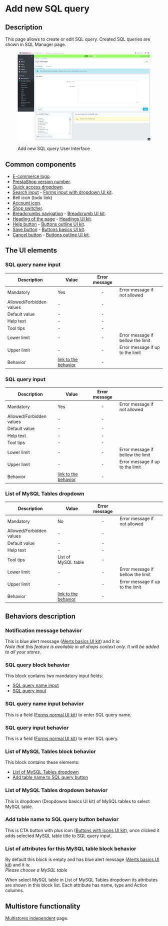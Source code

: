 # Add new SQL query

## Description

This page allows to create or edit SQL query. Created SQL queries are shown in SQL Manager page.

<figure><img src="../../../../../../../.gitbook/assets/image (39) (2).png" alt=""><figcaption><p>Add new SQL query User Interface</p></figcaption></figure>

## Common components <a href="#common-components" id="common-components"></a>

* [E-commerce logo](../../../../../common-components/back-office-header/prestashop-logo.md).
* [PrestaShop version number](../../../../../common-components/prestashop-version-number.md).
* [Quick access dropdown](../../../../../common-components/quick-access-dropdown.md).
* [Search input](../../../../../common-components/search-input-field.md) - [Forms input with dropdown UI kit](https://build.prestashop-project.org/prestashop-ui-kit/?path=/story/forms--input-with-dropdown).
* Bell icon (todo link)
* [Account icon](../../../../../common-components/account-icon.md).
* [Shop switcher](../../../../../common-components/shop-switcher.md).
* [Breadcrumbs navigation](../../../../../common-components/breadcrumbs.md) - [Breadcrumb UI kit](https://build.prestashop.com/prestashop-ui-kit/?path=/story/breadcrumb--breadcrumb).
* [Heading of the page](../../../../../common-components/heading-of-the-page.md) - [Headings UI ](https://build.prestashop.com/prestashop-ui-kit/?path=/story/headings--headings)[kit](https://build.prestashop-project.org/prestashop-ui-kit/?path=/story/headings--headings).
* [Help button](../../../../../common-components/help-button.md) - [Buttons outline UI kit](https://build.prestashop-project.org/prestashop-ui-kit/?path=/story/buttons--outline).
* [Save button](../../../../../common-components/save-button.md) - [Buttons basics UI kit](https://build.prestashop-project.org/prestashop-ui-kit/?path=/story/buttons--basics).
* [Cancel button](../../../../../common-components/cancel-button.md) - [Buttons outline UI kit](https://build.prestashop-project.org/prestashop-ui-kit/?path=/story/buttons--outline).

## The UI elements

### SQL query name input

<table><thead><tr><th>Description</th><th>Value</th><th align="center">Error message</th><th data-hidden></th></tr></thead><tbody><tr><td>Mandatory</td><td>Yes</td><td align="center">-</td><td>Error message if not allowed</td></tr><tr><td>Allowed/Forbidden values</td><td>-</td><td align="center">-</td><td></td></tr><tr><td>Default value</td><td>-</td><td align="center">-</td><td></td></tr><tr><td>Help text</td><td>-</td><td align="center">-</td><td></td></tr><tr><td>Tool tips</td><td>-</td><td align="center">-</td><td></td></tr><tr><td>Lower limit</td><td>-</td><td align="center">-</td><td>Error message if bellow the limit</td></tr><tr><td>Upper limit</td><td>-</td><td align="center">-</td><td>Error message if up to the limit</td></tr><tr><td>Behavior</td><td><a href="add-new-sql-query.md#sql-query-name-input-behavior">link to the behavior</a></td><td align="center">-</td><td></td></tr></tbody></table>

### SQL query input

<table><thead><tr><th>Description</th><th>Value</th><th align="center">Error message</th><th data-hidden></th></tr></thead><tbody><tr><td>Mandatory</td><td>Yes</td><td align="center">-</td><td>Error message if not allowed</td></tr><tr><td>Allowed/Forbidden values</td><td>-</td><td align="center">-</td><td></td></tr><tr><td>Default value</td><td>-</td><td align="center">-</td><td></td></tr><tr><td>Help text</td><td>-</td><td align="center">-</td><td></td></tr><tr><td>Tool tips</td><td>-</td><td align="center">-</td><td></td></tr><tr><td>Lower limit</td><td>-</td><td align="center">-</td><td>Error message if bellow the limit</td></tr><tr><td>Upper limit</td><td>-</td><td align="center">-</td><td>Error message if up to the limit</td></tr><tr><td>Behavior</td><td><a href="add-new-sql-query.md#sql-query-input-behavior">link to the behavior</a></td><td align="center">-</td><td></td></tr></tbody></table>

### List of MySQL Tables dropdown

<table><thead><tr><th>Description</th><th>Value</th><th align="center">Error message</th><th data-hidden></th></tr></thead><tbody><tr><td>Mandatory</td><td>No</td><td align="center">-</td><td>Error message if not allowed</td></tr><tr><td>Allowed/Forbidden values</td><td>-</td><td align="center">-</td><td></td></tr><tr><td>Default value</td><td>-</td><td align="center">-</td><td></td></tr><tr><td>Help text</td><td>-</td><td align="center">-</td><td></td></tr><tr><td>Tool tips</td><td>List of MySQL table</td><td align="center">-</td><td></td></tr><tr><td>Lower limit</td><td>-</td><td align="center">-</td><td>Error message if bellow the limit</td></tr><tr><td>Upper limit</td><td>-</td><td align="center">-</td><td>Error message if up to the limit</td></tr><tr><td>Behavior</td><td><a href="add-new-sql-query.md#list-of-mysql-tables-dropdown-behavior">link to the behavior</a></td><td align="center">-</td><td></td></tr></tbody></table>

## Behaviors description

### Notification message behavior

This is blue alert message ([Alerts basics UI kit](https://build.prestashop-project.org/prestashop-ui-kit/?path=/story/alerts--basics)) and it is: \
_Note that this feature is available in all shops context only. It will be added to all your stores._

### SQL query block behavior

This block contains two mandatory input fields:

* [SQL query name input](add-new-sql-query.md#sql-query-name-input-behavior)
* [SQL query input](add-new-sql-query.md#sql-query-input-behavior)

### SQL query name input behavior

This is a field ([Forms normal UI kit](https://build.prestashop-project.org/prestashop-ui-kit/?path=/story/forms--normal)) to enter SQL query name.&#x20;

### SQL query input behavior

This is a field ([Forms normal UI kit](https://build.prestashop-project.org/prestashop-ui-kit/?path=/story/forms--normal)) to enter SQL query.&#x20;

### List of MySQL Tables block behavior

This block contains these elements:

* [List of MySQL Tables dropdown](add-new-sql-query.md#list-of-mysql-tables-dropdown-behavior)
* [Add table name to SQL query button](add-new-sql-query.md#add-table-name-to-sql-query-button-behavior)

### List of MySQL Tables dropdown behavior

This is dropdown (Dropdowns basics UI kit) of MySQL tables to select MySQL table.&#x20;

### Add table name to SQL query button behavior

This is CTA button with plus icon ([Buttons with icons UI kit](https://build.prestashop.com/prestashop-ui-kit/?path=/story/buttons--buttons-with-icons)), once clicked it adds selected MySQL table title to SQL query input.

### List of attributes for this MySQL table block behavior

By default this block is empty and has blue alert message ([Alerts basics UI kit](https://build.prestashop-project.org/prestashop-ui-kit/?path=/story/alerts--basics)) and it is: \
_Please choose a MySQL table_

When select MySQL table in List of MySQL Tables dropdown its attributes are shown in this block list. Each attribute has name, type and Action columns.

## Multistore functionality

[Multistores independent](../../../../../common-components/multistores-independent.md) page.
